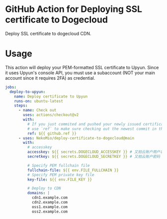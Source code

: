 # GitHub Action for Deploying SSL certificate to Dogecloud

Deploy SSL certificate to dogecloud CDN.

# Usage

This action will deploy your PEM-formatted SSL certificate to Upyun. Since it uses Upyun's console API, you must use a subaccount (NOT your main account since it requires 2FA) as credential.

```yaml
jobs:
  deploy-to-upyun:
    name: Deploy certificate to Upyun
    runs-on: ubuntu-latest
    steps:
      - name: Check out
        uses: actions/checkout@v2
        with:
          # If you just commited and pushed your newly issued certificate to this repo in a previous job,
          # use `ref` to make sure checking out the newest commit in this job
          ref: ${{ github.ref }}
      - uses: NekoMio/deploy-certificate-to-dogecloud@main
        with:
          # accesskey
          accesskey: ${{ secrets.DOGECLOUD_ACCESSKEY }} # 又拍云账户用户名
          secretkey: ${{ secrets.DOGECLOUD_SECRETKEY }} # 又拍云账户密码

          # Specify PEM fullchain file
          fullchain-file: ${{ env.FILE_FULLCHAIN }}
          # Specify PEM private key file
          key-file: ${{ env.FILE_KEY }}

          # Deploy to CDN
          domains: |
            cdn1.example.com
            cdn2.example.com
            oss1.example.com
            oss2.example.com
```
